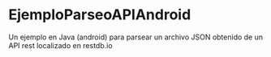 # EjemploParseoAPIAndroid
Un ejemplo en Java (android) para parsear un archivo JSON obtenido de un API rest localizado en restdb.io
